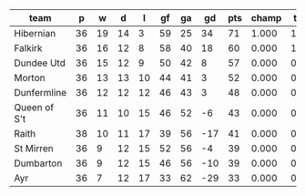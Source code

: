 |     team     | p  | w  | d  | l  | gf | ga | gd  | pts | champ | top2  | top3  | top4  |  5-7  | bot4  | bot3  | bot2  |
|--------------|----|----|----|----|----|----|-----|-----|-------|-------|-------|-------|-------|-------|-------|-------|
| Hibernian    | 36 | 19 | 14 |  3 | 59 | 25 |  34 |  71 | 1.000 | 1.000 | 1.000 | 1.000 | 0.000 | 0.000 | 0.000 | 0.000|
| Falkirk      | 36 | 16 | 12 |  8 | 58 | 40 |  18 |  60 | 0.000 | 1.000 | 1.000 | 1.000 | 0.000 | 0.000 | 0.000 | 0.000|
| Dundee Utd   | 36 | 15 | 12 |  9 | 50 | 42 |   8 |  57 | 0.000 | 0.000 | 1.000 | 1.000 | 0.000 | 0.000 | 0.000 | 0.000|
| Morton       | 36 | 13 | 13 | 10 | 44 | 41 |   3 |  52 | 0.000 | 0.000 | 0.000 | 1.000 | 0.000 | 0.000 | 0.000 | 0.000|
| Dunfermline  | 36 | 12 | 12 | 12 | 46 | 43 |   3 |  48 | 0.000 | 0.000 | 0.000 | 0.000 | 1.000 | 0.000 | 0.000 | 0.000|
| Queen of S't | 36 | 11 | 10 | 15 | 46 | 52 |  -6 |  43 | 0.000 | 0.000 | 0.000 | 0.000 | 1.000 | 0.000 | 0.000 | 0.000|
| Raith        | 38 | 10 | 11 | 17 | 39 | 56 | -17 |  41 | 0.000 | 0.000 | 0.000 | 0.000 | 1.000 | 1.000 | 0.000 | 0.000|
| St Mirren    | 36 |  9 | 12 | 15 | 52 | 56 |  -4 |  39 | 0.000 | 0.000 | 0.000 | 0.000 | 0.000 | 1.000 | 1.000 | 0.000|
| Dumbarton    | 36 |  9 | 12 | 15 | 46 | 56 | -10 |  39 | 0.000 | 0.000 | 0.000 | 0.000 | 0.000 | 1.000 | 1.000 | 1.000|
| Ayr          | 36 |  7 | 12 | 17 | 33 | 62 | -29 |  33 | 0.000 | 0.000 | 0.000 | 0.000 | 0.000 | 1.000 | 1.000 | 1.000|
